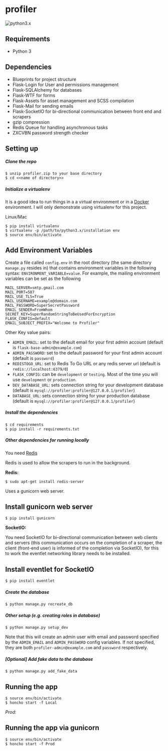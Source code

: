 # profiler
![python3.x](https://img.shields.io/badge/python-3.x-brightgreen.svg)

## Requirements
* Python 3

## Dependencies

* Blueprints for project structure
* Flask-Login for User and permissions management
* Flask-SQLAlchemy for databases
* Flask-WTF for forms
* Flask-Assets for asset management and SCSS compilation
* Flask-Mail for sending emails
* Flask-SocketIO for bi-directional communication between front end and scrapers
* gzip compression
* Redis Queue for handling asynchronous tasks
* ZXCVBN password strength checker

## Setting up

##### Clone the repo

```
$ unzip profiler.zip to your base directory
$ cd <<name of directory>>
```

##### Initialize a virtualenv
It is a good idea to run things in a a virtual environment or in a [Docker](https://docs.docker.com/) environment.
I will only demonstrate using virtualenv for this project.

Linux/Mac
```
$ pip install virtualenv
$ virtualenv -p /path/to/python3.x/installation env
$ source env/bin/activate
```

## Add Environment Variables

Create a file called `config.env` in the root directory (the same directory `manage.py` resides in) that contains environment variables in the following syntax: `ENVIRONMENT_VARIABLE=value`. For example,
the mailing environment variables can be set as the following
```
MAIL_SERVER=smtp.gmail.com
MAIL_PORT=587
MAIL_USE_TLS=True
MAIL_USERNAME=example@domain.com
MAIL_PASSWORD=SuperSecretPassword
EMAIL_SENDER=FromWhom
SECRET_KEY=SuperRandomStringToBeUsedForEncryption
FLASK_CONFIG=default
EMAIL_SUBJECT_PREFIX="Welcome to Profiler"
```

Other Key value pairs:

* `ADMIN_EMAIL`: set to the default email for your first admin account (default is `flask-base-admin@example.com`)
* `ADMIN_PASSWORD`: set to the default password for your first admin account (default is `password`)
* `REDISTOGO_URL`: set to Redis To Go URL or any redis server url (default is `redis://localhost:6379/0`)
* `FLASK_CONFIG`: can be `development` or `testing`. Most of the time you will use `development` or `production`.
* `DEV_DATABASE_URL`: sets connection string for your development database (default is `mysql://profiler:profiler@127.0.0.1/profiler`)
* `DATABASE_URL`: sets connection string for your production database (default is `mysql://profiler:profiler@127.0.0.1/profiler`)

##### Install the dependencies

```
$ cd requirements
$ pip install -r requirements.txt
```

##### Other dependencies for running locally

You need [Redis](http://redis.io/)  

Redis is used to allow the scrapers to run in the background.

**Redis:**

```
$ sudo apt-get install redis-server
```

Uses a gunicorn web server.

## Install gunicorn web server
```
$ pip install gunicorn
```

**SocketIO:**

You need SocketIO for bi-directional communication between web clients and servers (this communication occurs on the completion of a scraper, the client (front-end user) is informed of the completion via SocketIO), for this to work the eventlet networking library needs to be installed.

## Install eventlet for SocketIO
```
$ pip install eventlet
```

##### Create the database

```
$ python manage.py recreate_db
```

##### Other setup (e.g. creating roles in database)

```
$ python manage.py setup_dev
```

Note that this will create an admin user with email and password specified by the `ADMIN_EMAIL` and `ADMIN_PASSWORD` config variables. If not specified, they are both `profiler-admin@example.com` and `password` respectively.

##### [Optional] Add fake data to the database

```
$ python manage.py add_fake_data
```

## Running the app

```
$ source env/bin/activate
$ honcho start -f Local
```

_Prod:_


## Running the app via gunicorn

```
$ source env/bin/activate
$ honcho start -f Prod
```
